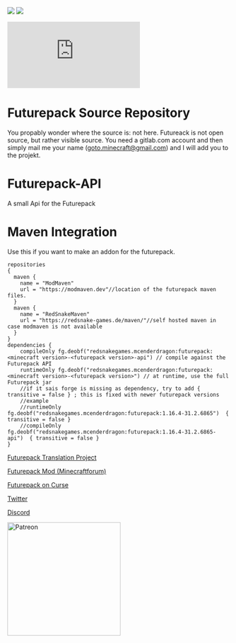 [![](http://cf.way2muchnoise.eu/full_futurepack_downloads.svg)](https://minecraft.curseforge.com/projects/futurepack)
[![](http://cf.way2muchnoise.eu/versions/Available%20For%20Minecraft_futurepack_all.svg)](https://minecraft.curseforge.com/projects/futurepack)

[![](http://redsnake-games.de/jenkins/api.php?id=futurepack.svg)]()

#  Futurepack Source Repository
You propably wonder where the source is: not here. Futureack is not open source, but rather visible source. You need a gitlab.com account and then simply mail me your name (goto.minecraft@gmail.com) and I will add you to the projekt. 

# Futurepack-API
A small Api for the Futurepack

# Maven Integration
Use this if you want to make an addon for the futurepack.
```
repositories 
{
  maven {
    name = "ModMaven"
    url = "https://modmaven.dev"//location of the futurepack maven files.
  }
  maven {
    name = "RedSnakeMaven"
    url = "https://redsnake-games.de/maven/"//self hosted maven in case modmaven is not available
  }
}
dependencies {
    compileOnly fg.deobf("redsnakegames.mcenderdragon:futurepack:<minecraft version>-<futurepack version>-api") // compile against the Futurepack API
    runtimeOnly fg.deobf("redsnakegames.mcenderdragon:futurepack:<minecraft version>-<futurepack version>") // at runtime, use the full Futurepack jar
    //if it sais forge is missing as dependency, try to add { transitive = false } ; this is fixed with newer futurepack versions
    //example
    //runtimeOnly fg.deobf("redsnakegames.mcenderdragon:futurepack:1.16.4-31.2.6865")  { transitive = false }
    //compileOnly fg.deobf("redsnakegames.mcenderdragon:futurepack:1.16.4-31.2.6865-api")  { transitive = false }
}
```
[Futurepack Translation Project](https://github.com/Wugand/FuturePack-Language)

[Futurepack Mod (Minecraftforum)](https://www.minecraftforum.net/forums/mapping-and-modding-java-edition/minecraft-mods/2644868-futurepack-mod-discover-new-dimensions)

[Futurepack on Curse](http://mods.curse.com/mc-mods/minecraft/237333-futurepack#t1:description)

[Twitter](https://twitter.com/MCenderdragonxD)

[Discord](https://discord.gg/UpdVfFk)

[<img alt="Patreon" src=http://i.imgur.com/k44o58p.png width=256\>](https://www.patreon.com/mcenderdragon)
